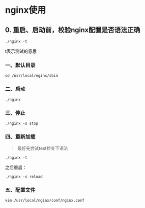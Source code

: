 # nginx使用



## 0. 重启、启动前，校验nginx配置是否语法正确

```shell
./nginx -t
```

t表示测试的意思



### 一、默认目录

```shell
cd /usr/local/nginx/sbin
```



### 二、启动

```shell
./nginx
```



### 三、停止 

```shell
./nginx -s stop
```



### 四、重新加载

> 最好先尝试test检查下语法

```shell
./nginx -t
```



之后重启：

```shell
./nginx -s reload
```



### 五、配置文件

```shell
vim /usr/local/nginx/conf/nginx.conf
```

